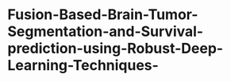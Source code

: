 # Fusion-Based-Brain-Tumor-Segmentation-and-Survival-prediction-using-Robust-Deep-Learning-Techniques-